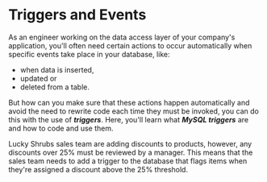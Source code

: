 # Triggers and Events

As an engineer working on the data access layer of your company's application, you'll often need certain actions to occur automatically when specific events take place in your database, like:

  + when data is inserted,
  + updated or
  + deleted from a table.
  
But how can you make sure that these actions happen automatically and avoid the need to rewrite code each time they must be invoked, you can do this with the use of ***triggers***. Here, you'll learn what ***MySQL triggers*** are and how to code and use them.

Lucky Shrubs sales team are adding discounts to products, however, any discounts over 25% must be reviewed by a manager. This means that the sales team needs to add a trigger to the database that flags items when they're assigned a discount above the 25% threshold.

